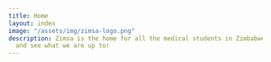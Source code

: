 ```yaml
---
title: Home
layout: index
image: "/assets/img/zimsa-logo.png"
description: Zimsa is the home for all the medical students in Zimbabwe. Take a look
  and see what we are up to!
---
```


